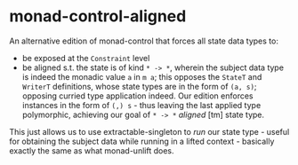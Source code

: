 # monad-control-aligned

An alternative edition of monad-control that forces all state data types to:

- be exposed at the `Constraint` level
- be aligned s.t. the state is of kind `* -> *`, wherein the subject data type is indeed the monadic value `a` in `m a`;
  this opposes the `StateT` and `WriterT` definitions, whose state types are in the form of `(a, s)`; opposing curried
  type application indeed. Our edition enforces instances in the form of `(,) s` - thus leaving the last applied type polymorphic,
  achieving our goal of `* -> *` _aligned_ [tm] state type.

This just allows us to use extractable-singleton to _run_ our state type - useful for obtaining the subject data while
running in a lifted context - basically exactly the same as what monad-unlift does.

